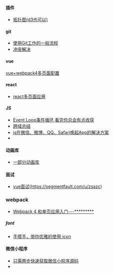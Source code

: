 #### 插件

* [拓扑图(d3也可以)](http://visjs.org/)



#### git

* [使用Git工作的一般流程](https://blog.csdn.net/javyzheng/article/details/50311175)
* [冲突解决](https://segmentfault.com/a/1190000015842150)

#### vue

[vue+webpack4多页面配置](https://juejin.im/post/5b5de8a86fb9a04fd8357f8f)



#### react

* [react多页面应用](https://segmentfault.com/a/1190000015853884)



#### JS

* [Event Loop事件循环,看完你总会有点收获](https://juejin.im/post/5b600192e51d451958671aef)
* [跨域总结](https://juejin.im/post/5b5ff1dfe51d4519610e26ec)
* [js在微信、微博、QQ、Safari唤起App的解决方案](https://juejin.im/post/5b6193c66fb9a04fb615017f)
* 



#### 动画库

* [一部分动画库](https://www.zcfy.cc/article/10-javascript-animation-libraries-to-follow-in-2018)



#### 面试

* [vue面试](https://segmentfault.com/a/1190000015861382)(https://segmentfault.com/u/zsazc)



### webpack

* [Webpack 4 和单页应用入门---*********](https://github.com/wallstreetcn/webpack-and-spa-guide)



##### font

* [手摸手，带你优雅的使用 icon](https://juejin.im/post/59bb864b5188257e7a427c09)



#### 微信小程序

* [只需两步快速获取微信小程序源码](https://juejin.im/post/5b0e431f51882515497d979f)
* 